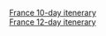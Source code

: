[France 10-day itenerary](./france-shorter-itinerary37.md)  
[France 12-day itenerary](./france-longer-itinerary.md)